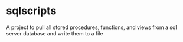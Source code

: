 # sqlscripts
A project to pull all stored procedures, functions, and views from a sql server database and write them to a file
